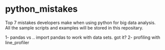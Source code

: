 # python_mistakes
Top 7 mistakes developers make when using python for big data analysis.
All the sample scripts and examples will be stored in this repositary.

1- pandas vs ..
import pandas to work with data sets.
got it?
2- profiling with line_profiler

 

